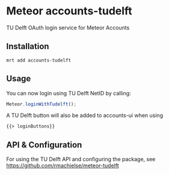 Meteor accounts-tudelft
=======================

TU Delft OAuth login service for Meteor Accounts

## Installation

```
mrt add accounts-tudelft
```

## Usage

You can now login using TU Delft NetID by calling:

```javascript
Meteor.loginWithTudelft();
```

A TU Delft button will also be added to accounts-ui when using

```
{{> loginButtons}}
```

## API & Configuration

For using the TU Delft API and configuring the package, see https://github.com/rmachielse/meteor-tudelft
